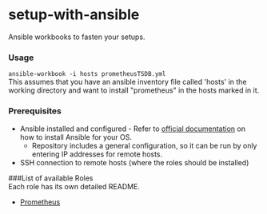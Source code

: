# setup-with-ansible
Ansible workbooks to fasten your setups.

### Usage
`ansible-workbook -i hosts prometheusTSDB.yml`  
This assumes that you have an ansible inventory file called 'hosts' in the working directory and want to install "prometheus" in the hosts marked in it.  

### Prerequisites  
* Ansible installed and configured - Refer to [official documentation](https://docs.ansible.com/ansible/latest/installation_guide/intro_installation.html) on how to install Ansible for your OS.  
  * Repository includes a general configuration, so it can be run by only entering IP addresses for remote hosts.
* SSH connection to remote hosts (where the roles should be installed)

###List of available Roles  
Each role has its own detailed README.
* [Prometheus](https://github.com/vaheminasyan/setup-with-ansible/tree/main/roles/prometheusTSDB)


